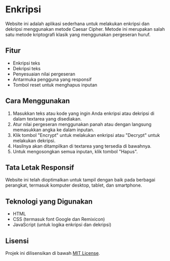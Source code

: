 # Enkripsi 

Website ini adalah aplikasi sederhana untuk melakukan enkripsi dan dekripsi menggunakan metode Caesar Cipher. Metode ini merupakan salah satu metode kriptografi klasik yang menggunakan pergeseran huruf.

## Fitur

- Enkripsi teks
- Dekripsi teks
- Penyesuaian nilai pergeseran
- Antarmuka pengguna yang responsif
- Tombol reset untuk menghapus inputan

## Cara Menggunakan

1. Masukkan teks atau kode yang ingin Anda enkripsi atau dekripsi di dalam textarea yang disediakan.
2. Atur nilai pergeseran menggunakan panah atau dengan langsung memasukkan angka ke dalam inputan.
3. Klik tombol "Encrypt" untuk melakukan enkripsi atau "Decrypt" untuk melakukan dekripsi.
4. Hasilnya akan ditampilkan di textarea yang tersedia di bawahnya.
5. Untuk mengosongkan semua inputan, klik tombol "Hapus".

## Tata Letak Responsif

Website ini telah dioptimalkan untuk tampil dengan baik pada berbagai perangkat, termasuk komputer desktop, tablet, dan smartphone.

## Teknologi yang Digunakan

- HTML
- CSS (termasuk font Google dan Remixicon)
- JavaScript (untuk logika enkripsi dan dekripsi)

## Lisensi

Projek ini dilisensikan di bawah [MIT License](LICENSE).
